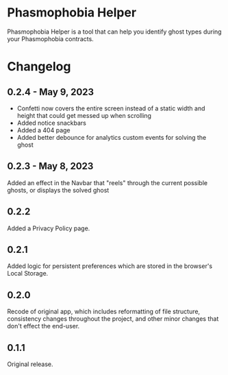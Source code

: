 # Phasmophobia Helper

Phasmophobia Helper is a tool that can help you identify ghost types during your Phasmophobia contracts.

# Changelog

## 0.2.4 - May 9, 2023

- Confetti now covers the entire screen instead of a static width and height that could get messed up when scrolling
- Added notice snackbars
- Added a 404 page
- Added better debounce for analytics custom events for solving the ghost

## 0.2.3 - May 8, 2023

Added an effect in the Navbar that "reels" through the current possible ghosts, or displays the solved ghost

## 0.2.2

Added a Privacy Policy page.

## 0.2.1

Added logic for persistent preferences which are stored in the browser's Local Storage.

## 0.2.0

Recode of original app, which includes reformatting of file structure, consistency changes throughout the project, and other minor changes that don't effect the end-user.

## 0.1.1

Original release.
